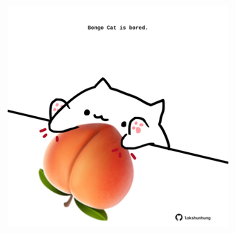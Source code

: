 <!-- built at 25/11/2023, 11:00:41 UTC -->
<p align="center">
  <img width="500" height="500" src="./ReadmeImage.svg">
</p>
